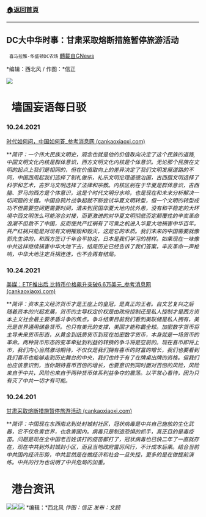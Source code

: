 ###  [:house:返回首頁](https://github.com/ourhimalayas/txt)
---


## DC大中华时事：甘肃采取熔断措施暂停旅游活动
` 喜马拉雅-华盛顿DC农场` [轉載自GNews](https://gnews.org/zh-hans/1614384/)

*编辑：西北风 / 作图：*信正

![](http://himalayawashingtondc.org/wp-content/uploads/2021/08/ScreenShot-2021-08-01-at-17.25.09@2x.png)

#   墙国妄语每日驳

### 10.24.2021

[时代如何问，中国如何答\_参考消息网 (cankaoxiaoxi.com)](http://m.cankaoxiaoxi.com/china/20211024/2457599.shtml)

***简评：*一个伟大民族文明史，观念也就是他的价值取向决定了这个民族的道路,中国文明文化内核是群体意识，西方文明文化内核是个体意识。无论那个民族在文明的起点上我们是相同的，但在价值取向上的差异决定了我们文明发展道路的不同，中国西周起我们选择了制礼做乐，礼乐文明伦理道德治国，古西腊文明选择了科学和艺术，古罗马文明选择了法律和宗教。内核区别在于华夏是群体意识，古西腊、罗马的西方是个体意识，这是个时代文明分水岭，也是现在和未来分析解决一切问题的关键。中国自鸦片战争起就不断尝试华夏文明转型，但一个文明的转型成功不但需要空间更需要时间，清未到民国华夏大地内忧外患，没有和平稳定的大环境中西文明怎么可能溶合对接，而更激进的对华夏文明彻底否定颠覆性的辛亥革命浪潮不但救不了中国，反而使共产红祸有了可乘之机进入华夏大地祸害中华百年。共产红祸只能是对现有文明摧毁和毁灭，这是它的本质。我们未来的中国需要就像郭先生讲的，和西方签订千年合平协定，日本是我们学习的榜样。如果现在一味像中共这样继续祸害中华大地下去，结局历史已经告诉了我们答案，辛亥革命一声枪响，中华大地注定兵祸连连，也不会再有结局。**

### 10.24.2021

[美媒：ETF推出后 比特币价格飙升突破6.6万美元\_参考消息网 (cankaoxiaoxi.com)](http://m.cankaoxiaoxi.com/finance/20211022/2457448.shtml)

***简评：*资本主义经济货币才是王座上的皇冠，是真正的王者。自文艺复兴之后随着资本的兴起发展，货币的主导权定价权是由政府控制还是私人控制才是西方资本主义社会最主要矛盾斗争的焦点。争斗结果目前我们看到美联储是私人拥有，美元是世界通用储备货币。也只有美元的支撑，美国才能称霸全球。加密数字货币将主导未来货币形态，从黄金到纸质货币到现在加密数字货币，本身就是一场货币的革命。两种货币形态的变革牵扯到利益的转换的争斗将是空前的。现在喜币即将上市，我们内心当然激动期待，不仅仅是我们拥有喜币的财富的增长，我们也要看到我们喜币也能够走到历史舞台的中央，我们也终于有了在牌桌出牌的资格。但我们也应该意识到，当你期待喜币百倍的增长，也要意识到同时面对百倍的风险，风险来自于中共，风险也来自于两种货币体系利益争夺的震荡。以平常心看待，因为只有灭了中共一切才有可能。**

### 10.24.201

[甘肃采取熔断措施暂停旅游活动 (cankaoxiaoxi.com)](http://m.cankaoxiaoxi.com/china/20211024/2457582.shtml)

***简评：*中国现在东西南北到处封城封社区，冠状病毒是中共自己施放的生化武器，它不仅危害世界，也危害国内。病毒只是制造恐惧的抓手，真正目的是毒疫苗。问题是现在全中囯老百姓该打的疫苗都打了，冠状病毒也已快二年了一直就存在，现在中共到外封城封小区，而且当地政府雷厉风行，不计成本后果。结合当前中共国内经济形势，中共显然是在做经济和社会一旦失控，更多的是在做提前演练。中共的行为也说明了中共危局的加重。**

#   港台资讯
![](https://media.discordapp.net/attachments/858887785507323904/901656554951036978/DC_10.23-1.jpg?width=1040&amp;height=586)![](https://media.discordapp.net/attachments/858887785507323904/901656583598141510/DC_10.23-2.jpg?width=1040&amp;height=586)![](https://media.discordapp.net/attachments/858887785507323904/901656672454459392/DC_10.23-3.jpg?width=1040&amp;height=586)
*编辑：*西北风
*作图：信正
发布：文顾*
